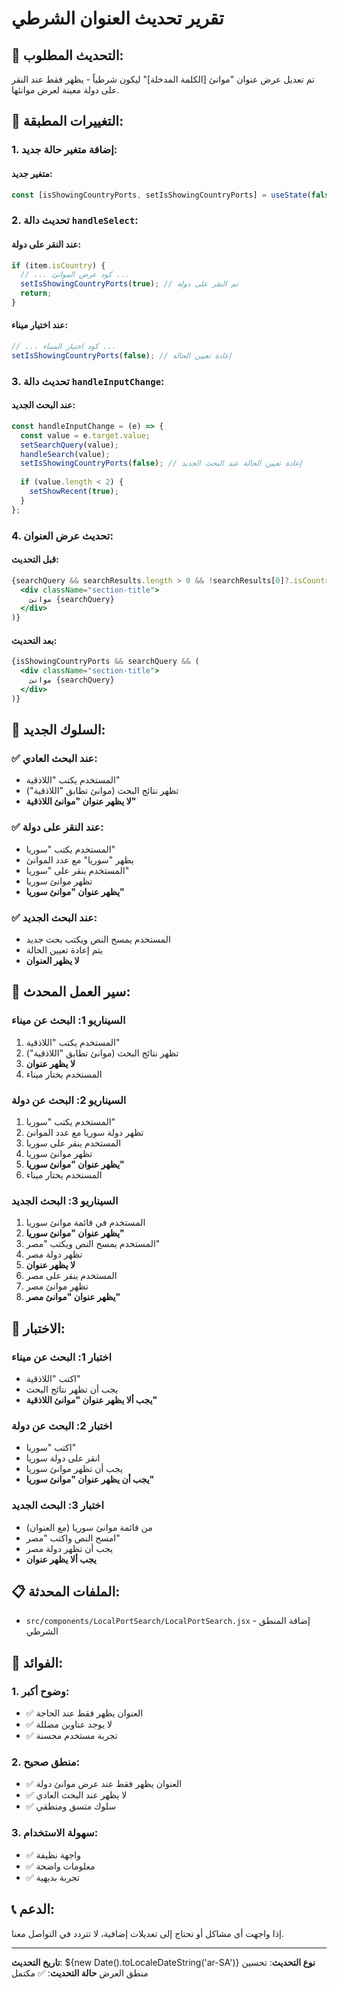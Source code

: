 # تقرير تحديث العنوان الشرطي

## 🎯 التحديث المطلوب:

تم تعديل عرض عنوان "موانئ [الكلمة المدخلة]" ليكون شرطياً - يظهر فقط عند النقر على دولة معينة لعرض موانئها.

## 🔧 التغييرات المطبقة:

### **1. إضافة متغير حالة جديد:**

#### **متغير جديد:**
```javascript
const [isShowingCountryPorts, setIsShowingCountryPorts] = useState(false);
```

### **2. تحديث دالة `handleSelect`:**

#### **عند النقر على دولة:**
```javascript
if (item.isCountry) {
  // ... كود عرض الموانئ ...
  setIsShowingCountryPorts(true); // تم النقر على دولة
  return;
}
```

#### **عند اختيار ميناء:**
```javascript
// ... كود اختيار الميناء ...
setIsShowingCountryPorts(false); // إعادة تعيين الحالة
```

### **3. تحديث دالة `handleInputChange`:**

#### **عند البحث الجديد:**
```javascript
const handleInputChange = (e) => {
  const value = e.target.value;
  setSearchQuery(value);
  handleSearch(value);
  setIsShowingCountryPorts(false); // إعادة تعيين الحالة عند البحث الجديد
  
  if (value.length < 2) {
    setShowRecent(true);
  }
};
```

### **4. تحديث عرض العنوان:**

#### **قبل التحديث:**
```jsx
{searchQuery && searchResults.length > 0 && !searchResults[0]?.isCountry && (
  <div className="section-title">
    موانئ {searchQuery}
  </div>
)}
```

#### **بعد التحديث:**
```jsx
{isShowingCountryPorts && searchQuery && (
  <div className="section-title">
    موانئ {searchQuery}
  </div>
)}
```

## 🎨 السلوك الجديد:

### **✅ عند البحث العادي:**
- المستخدم يكتب "اللاذقية"
- تظهر نتائج البحث (موانئ تطابق "اللاذقية")
- **لا يظهر عنوان "موانئ اللاذقية"**

### **✅ عند النقر على دولة:**
- المستخدم يكتب "سوريا"
- يظهر "سوريا" مع عدد الموانئ
- المستخدم ينقر على "سوريا"
- تظهر موانئ سوريا
- **يظهر عنوان "موانئ سوريا"**

### **✅ عند البحث الجديد:**
- المستخدم يمسح النص ويكتب بحث جديد
- يتم إعادة تعيين الحالة
- **لا يظهر العنوان**

## 🔄 سير العمل المحدث:

### **السيناريو 1: البحث عن ميناء**
1. المستخدم يكتب "اللاذقية"
2. تظهر نتائج البحث (موانئ تطابق "اللاذقية")
3. **لا يظهر عنوان**
4. المستخدم يختار ميناء

### **السيناريو 2: البحث عن دولة**
1. المستخدم يكتب "سوريا"
2. تظهر دولة سوريا مع عدد الموانئ
3. المستخدم ينقر على سوريا
4. تظهر موانئ سوريا
5. **يظهر عنوان "موانئ سوريا"**
6. المستخدم يختار ميناء

### **السيناريو 3: البحث الجديد**
1. المستخدم في قائمة موانئ سوريا
2. **يظهر عنوان "موانئ سوريا"**
3. المستخدم يمسح النص ويكتب "مصر"
4. تظهر دولة مصر
5. **لا يظهر عنوان**
6. المستخدم ينقر على مصر
7. تظهر موانئ مصر
8. **يظهر عنوان "موانئ مصر"**

## 🧪 الاختبار:

### **اختبار 1: البحث عن ميناء**
- اكتب "اللاذقية"
- يجب أن تظهر نتائج البحث
- **يجب ألا يظهر عنوان "موانئ اللاذقية"**

### **اختبار 2: البحث عن دولة**
- اكتب "سوريا"
- انقر على دولة سوريا
- يجب أن تظهر موانئ سوريا
- **يجب أن يظهر عنوان "موانئ سوريا"**

### **اختبار 3: البحث الجديد**
- من قائمة موانئ سوريا (مع العنوان)
- امسح النص واكتب "مصر"
- يجب أن تظهر دولة مصر
- **يجب ألا يظهر عنوان**

## 📋 الملفات المحدثة:

- `src/components/LocalPortSearch/LocalPortSearch.jsx` - إضافة المنطق الشرطي

## 🎯 الفوائد:

### **1. وضوح أكبر:**
- ✅ العنوان يظهر فقط عند الحاجة
- ✅ لا يوجد عناوين مضللة
- ✅ تجربة مستخدم محسنة

### **2. منطق صحيح:**
- ✅ العنوان يظهر فقط عند عرض موانئ دولة
- ✅ لا يظهر عند البحث العادي
- ✅ سلوك متسق ومنطقي

### **3. سهولة الاستخدام:**
- ✅ واجهة نظيفة
- ✅ معلومات واضحة
- ✅ تجربة بديهية

## 📞 الدعم:

إذا واجهت أي مشاكل أو تحتاج إلى تعديلات إضافية، لا تتردد في التواصل معنا.

---

**تاريخ التحديث**: ${new Date().toLocaleDateString('ar-SA')}
**نوع التحديث**: تحسين منطق العرض
**حالة التحديث**: ✅ مكتمل


